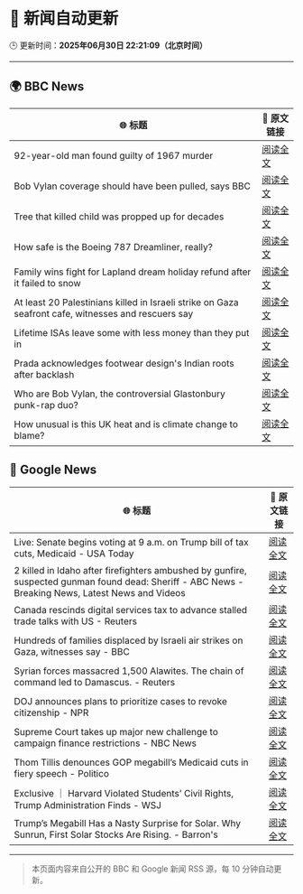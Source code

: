 # 🧠 新闻自动更新

🕒 更新时间：**2025年06月30日 22:21:09（北京时间）**

---

## 🌍 BBC News

| 🌐 标题 | 🔗 原文链接 |
|--------|-------------|
| 92-year-old man found guilty of 1967 murder | [阅读全文](https://www.bbc.com/news/articles/cgk3jyl5prvo) |
| Bob Vylan coverage should have been pulled, says BBC | [阅读全文](https://www.bbc.com/news/articles/c75rr6g96z4o) |
| Tree that killed child was propped up for decades | [阅读全文](https://www.bbc.com/news/articles/cj4eexvw59xo) |
| How safe is the Boeing 787 Dreamliner, really? | [阅读全文](https://www.bbc.com/news/articles/cwyq7vgq2e5o) |
| Family wins fight for Lapland dream holiday refund after it failed to snow | [阅读全文](https://www.bbc.com/news/articles/c994pmv77gro) |
| At least 20 Palestinians killed in Israeli strike on Gaza seafront cafe, witnesses and rescuers say | [阅读全文](https://www.bbc.com/news/articles/c62884y1pl5o) |
| Lifetime ISAs leave some with less money than they put in | [阅读全文](https://www.bbc.com/news/articles/c93kgye03j9o) |
| Prada acknowledges footwear design's Indian roots after backlash | [阅读全文](https://www.bbc.com/news/articles/cj4e24n20wwo) |
| Who are Bob Vylan, the controversial Glastonbury punk-rap duo? | [阅读全文](https://www.bbc.com/news/articles/cev00ygvxjgo) |
| How unusual is this UK heat and is climate change to blame? | [阅读全文](https://www.bbc.com/news/articles/c2k1103vljqo) |

## 📰 Google News

| 🌐 标题 | 🔗 原文链接 |
|--------|-------------|
| Live: Senate begins voting at 9 a.m. on Trump bill of tax cuts, Medicaid - USA Today | [阅读全文](https://news.google.com/rss/articles/CBMitgFBVV95cUxOamVmdDdteTF1eVRtTmRlbEM0VjNETFRCVnNPdThQMGxsLUFpbmtMUm1fYlhlc0hiY0VzYVltOGRfVHV4N1piN3JobkZCZHdYOWhaamt6Sk1jQVdRaGZwR3dXeUVCc0NlbWtYY3FFc3lOMkVIYjFhS0J1MEY0RUp3LVVPUGpINTdjVUQ3R0FQRUpzZVg3MWkzcUIxRmkxMFVtTVBpWlJMb3NzR2ZMN19KcEtFbGRFUQ?oc=5) |
| 2 killed in Idaho after firefighters ambushed by gunfire, suspected gunman found dead: Sheriff - ABC News - Breaking News, Latest News and Videos | [阅读全文](https://news.google.com/rss/articles/CBMirAFBVV95cUxOMmxNaEU4Y01WMC1VR3dzVDlaVmdJQy1TUTFJM2FzeVlZbjdIQXN4U0tZYUxhTGJzdXJDXzNVSWlyT193SkRCeVJSVlpVV2lhQTlobEF3encxenlzOFFJblZSc1RRaGlNSmYwX0g2SjVPUkRiTEhLMVNnc1haWXRBMXNkeExsM2RIVXlMNXdLQzBLRWNoSGZGdnhvNnZrRndwZ01JeDdFdjllX2oy0gGyAUFVX3lxTE5iYVBQOFRRaGh1Ynd0UDNteF8tYzZ0bHB5Y213RFhNLVlFeUNVb05PVFRiazNyY3ppV2hzSl9iYnBXRjdRX2FQVmN0RVZfdEVVWWV5UV9EOEVQLXFYVTdRb1h3ZW5NWG1nRURsWlVIQzhLb0ZuSzFCQThaNFIyMFgwTzZKeERkcjVPa296bzVoQzQ3cExMWVdha25rMzc3VzFGMXU4LVRwZlR5ZmlKNWd5T2c?oc=5) |
| Canada rescinds digital services tax to advance stalled trade talks with US - Reuters | [阅读全文](https://news.google.com/rss/articles/CBMiuwFBVV95cUxPeEpac0pXcTlxR3Yyem5lWTludkhFbTBYcFk2RHAyNURZb2J1T09mc09NVDFVOFRWb2oxZURRc3BZQ0hlUW5CRE9kRGcwdEk0czZHaWxPZkdWdTRKTGxMUHpjVTJOYXJiSnZUdVpjc0J3OWtRclhocjAwVUlLU1NoQ0pJTks5cnEtenBkd0hxT19OQ011RnZ4QWstSHR4dV9TLXJiMzIxSS1fRjdWajc5TXNKZ1pkTVE1TjBN?oc=5) |
| Hundreds of families displaced by Israeli air strikes on Gaza, witnesses say - BBC | [阅读全文](https://news.google.com/rss/articles/CBMiWkFVX3lxTFA3bHFrYXpycXF5Y0MyUGZOWDlNa1k5eHl5cDEydW9KN0dZZ1dkYktSVHFWTjZLdTBnMTVaclZ4c3ZQVnNnTkMwRDZZOXBDRjMtdEEtaTlhdjl4UdIBX0FVX3lxTE1UT01nZWtkSXBOd3Nia0RqMTZVb05EUWZjWTBjWHZpaWd6bktueWk3ZkZwS1BlUGJaM09HU2lCRG1YWnBxYXVUbm5jUWVwNHFUZFFKRzAyYjM4dHNQYkhj?oc=5) |
| Syrian forces massacred 1,500 Alawites. The chain of command led to Damascus. - Reuters | [阅读全文](https://news.google.com/rss/articles/CBMitgFBVV95cUxOWlZWMERCRUNqV200YjkzRlY5YnRzSDBKUkExbWZIVEczWVZTZlhWZUxOcEwwbDhEODNreFNLMUhCSWplU01RdmpVUzE2ak4taE1XZVBiVlBrNU5lak5uMVJ1VExfWTZtcFdFZEU5UUt0TmU3X1BKN0loWF80QnJ4QlFPS2JGM3dRV1oxQzBST0s5Zzd1VDlSdDJNTVF0bmJoVk1NNkc3RUhHUGhPR2RuQ2phbzVHQQ?oc=5) |
| DOJ announces plans to prioritize cases to revoke citizenship - NPR | [阅读全文](https://news.google.com/rss/articles/CBMilgFBVV95cUxPUTFiRWlGYW5FUzF0SmtPNUtTZDM2Njg4dWpOQ1RHZzZta2hyc0VwczlHYml3V3ZJMVBmVVhiNXJDWk9vYVpkaWNEeUFKOF93Z3pVU0hRN0hNQmx6NkdwQXdYUjlMeEczQjdYdWpOamowWUEzcHFBMi15U21UYUR0dGNGb2EyeE95THJSMUprUzViYzRCU3c?oc=5) |
| Supreme Court takes up major new challenge to campaign finance restrictions - NBC News | [阅读全文](https://news.google.com/rss/articles/CBMixgFBVV95cUxQbWtzZTNYYjgtQW1mcVJxdWtPS2JBdW5nVmlIdE40NUdnNzZCcWNqaFdmLTY3XzdCVmNOX1FHNjkzUTM3bkQ1bDZ1ZERwdFFSRHRwcnNudjNweDZMWFV1U0pJdnhnZjN2Z1luMjE0WWh4Vk91eUM4eE1KRy02b25FRGlsbU1ldlVFWUlXelhUbGloeEF2QUJfalU0QTY1Nk9Yem5sTFduLW9sVTJMRWJ2Qjd4V3UyRDdjWV92X0x2cWhyNTV1U0HSAVZBVV95cUxQNS1fQlItd21NUlpONld6YWJlalkwOUhvRHUyV0NrRWJZRjU2eFpicDBsTXJncDB4Y0ZBLVNhaDZPaUwyNVIxTW54SDVOdmZZQzRuWEJHUQ?oc=5) |
| Thom Tillis denounces GOP megabill’s Medicaid cuts in fiery speech - Politico | [阅读全文](https://news.google.com/rss/articles/CBMioAFBVV95cUxPeGxGZG92a04yYWxlWTRaNFN1djdmdTE3enpnaHFlbThqQ3ZUSjFJTXJKVGNzZW1BVldtQW12ZkNNU1ZPR1BrR3hxSDYwN2NoU1pHQU0wR1M4U1VsYTJ1TnNRWG04dzdLM29tckhydFZpaE12eE1Vc3JKa2ZKSnhEU1J4Tldrc3FFVHY3OHZqeFExdHNYOUM2Yk1YQlVqWVU3?oc=5) |
| Exclusive ｜ Harvard Violated Students’ Civil Rights, Trump Administration Finds - WSJ | [阅读全文](https://news.google.com/rss/articles/CBMisgFBVV95cUxOZlZpUWtxOGI5R3NZcXVwTE54SDRaYWNkWTUyOTdiVGwySUUyTHFVRm5aU0I5LTBuRXZCYmRwZXRuMlRsU05tOW9oVS1iVEU3Wk9SdFFYSlRHWHoxcGJJbm5ENUt6bk1BelRwYmJCNkpMY3paQkFTZ0c0dHNUOXlSYXVlTjFlTEJ4cXZOOTBITDJudzZjNlYtVXVZWndUcC1VSG1FcFYtODJ3OE5zNEF3ZDhn?oc=5) |
| Trump’s Megabill Has a Nasty Surprise for Solar. Why Sunrun, First Solar Stocks Are Rising. - Barron's | [阅读全文](https://news.google.com/rss/articles/CBMijgFBVV95cUxNZGJJSDJWb3dnZDJaN1lNT1ZFTXBoN1pKb011VEkxMVJzdUVFTUM5RUZJSHZESWNhX2dKUGdLTXlSelpqZC1TLWFWWG9wdWc2YzROeWhaR1g4RzZBelFETUhremNTZ0RpeTE5MlZ4ek9YRklYT3Z1QVlPRGRKVDY4ZDA1Zk4yWUJpMXRjSGlB?oc=5) |

---
> 本页面内容来自公开的 BBC 和 Google 新闻 RSS 源，每 10 分钟自动更新。